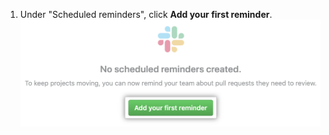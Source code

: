 1. Under "Scheduled reminders", click **Add your first reminder**.
![Add reminder button](/assets/images/help/settings/scheduled-reminders-add-button.png)
